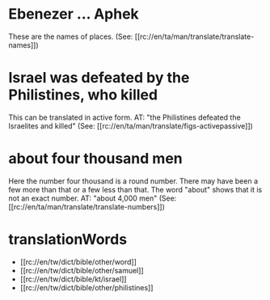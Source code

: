 # Ebenezer ... Aphek

These are the names of places. (See: [[rc://en/ta/man/translate/translate-names]])

# Israel was defeated by the Philistines, who killed

This can be translated in active form. AT: "the Philistines defeated the Israelites and killed" (See: [[rc://en/ta/man/translate/figs-activepassive]])

# about four thousand men

Here the number four thousand is a round number. There may have been a few more than that or a few less than that. The word "about" shows that it is not an exact number. AT: "about 4,000 men" (See: [[rc://en/ta/man/translate/translate-numbers]])

# translationWords

* [[rc://en/tw/dict/bible/other/word]]
* [[rc://en/tw/dict/bible/other/samuel]]
* [[rc://en/tw/dict/bible/kt/israel]]
* [[rc://en/tw/dict/bible/other/philistines]]